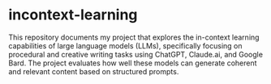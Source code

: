 # incontext-learning
This repository documents my project that explores the in-context learning capabilities of large language models (LLMs), specifically focusing on procedural and creative writing tasks using ChatGPT, Claude.ai, and Google Bard. The project evaluates how well these models can generate coherent and relevant content based on structured prompts.
